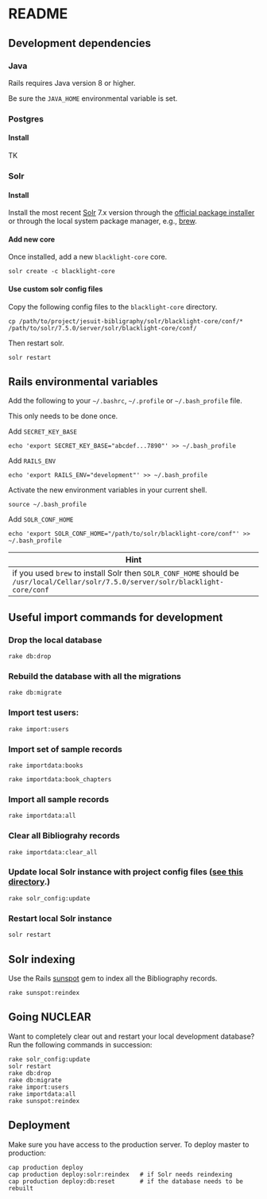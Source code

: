 # README

## Development dependencies

### Java 
Rails requires Java version 8 or higher.

Be sure the `JAVA_HOME` environmental variable is set.

### Postgres

#### Install

TK

### Solr

#### Install
Install the most recent [Solr](http://lucene.apache.org/solr/) 7.x version through the [official package installer](http://lucene.apache.org/solr/downloads.html) or through the local system package manager, e.g., [brew](https://formulae.brew.sh/formula/solr).

#### Add new core
Once installed, add a new `blacklight-core` core.

```solr create -c blacklight-core```

#### Use custom solr config files
Copy the following config files to the `blacklight-core` directory.

```cp /path/to/project/jesuit-bibligraphy/solr/blacklight-core/conf/* /path/to/solr/7.5.0/server/solr/blacklight-core/conf/```

Then restart solr.

```solr restart```

## Rails environmental variables
Add the following to your `~/.bashrc`, `~/.profile` or `~/.bash_profile` file.

This only needs to be done once.

Add `SECRET_KEY_BASE`

```echo 'export SECRET_KEY_BASE="abcdef...7890"' >> ~/.bash_profile```

Add `RAILS_ENV`

```echo 'export RAILS_ENV="development"' >> ~/.bash_profile```

Activate the new environment variables in your current shell.

```source ~/.bash_profile```

Add `SOLR_CONF_HOME`

```echo 'export SOLR_CONF_HOME="/path/to/solr/blacklight-core/conf"' >> ~/.bash_profile```

| **Hint** |
| -------- |
| if you used `brew` to install Solr then `SOLR_CONF_HOME` should be `/usr/local/Cellar/solr/7.5.0/server/solr/blacklight-core/conf` |

## Useful import commands for development

### Drop the local database
```rake db:drop```

### Rebuild the database with all the migrations
```rake db:migrate```

### Import test users:
```rake import:users```

### Import set of sample records
```rake importdata:books```

```rake importdata:book_chapters```

### Import all sample records
```rake importdata:all```

### Clear all Bibliograhy records
```rake importdata:clear_all```

### Update local Solr instance with project config files ([see this directory](solr/blacklight-core/conf).)
```rake solr_config:update```

### Restart local Solr instance
```solr restart```

## Solr indexing
Use the Rails [sunspot](https://github.com/sunspot/sunspot) gem to index all the Bibliography records.

```rake sunspot:reindex```

## Going NUCLEAR

Want to completely clear out and restart your local development database? Run the following commands in succession:

```shell
rake solr_config:update
solr restart
rake db:drop
rake db:migrate
rake import:users
rake importdata:all
rake sunspot:reindex
```

## Deployment

Make sure you have access to the production server. To deploy master to production:

```shell
cap production deploy
cap production deploy:solr:reindex   # if Solr needs reindexing
cap production deploy:db:reset       # if the database needs to be rebuilt


```